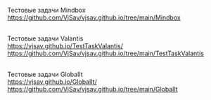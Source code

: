 Тестовые задачи Mindbox
<br>
https://github.com/VjSav/vjsav.github.io/tree/main/Mindbox
<br><br>

Тестовые задачи Valantis
<br>
https://vjsav.github.io/TestTaskValantis/
<br>
https://github.com/VjSav/vjsav.github.io/tree/main/TestTaskValantis
<br><br>

Тестовые задачи GlobalIt
<br>
https://vjsav.github.io/GlobalIt/
<br>
https://github.com/VjSav/vjsav.github.io/tree/main/GlobalIt
<br><br>

